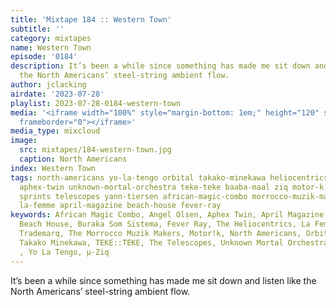 ```yaml
---
title: 'Mixtape 184 :: Western Town'
subtitle: ''
category: mixtapes
name: Western Town
episode: '0184'
description: It’s been a while since something has made me sit down and listen like
  the North Americans’ steel-string ambient flow.
author: jclacking
airdate: '2023-07-28'
playlist: 2023-07-28-0184-western-town
media: '<iframe width="100%" style="margin-bottom: 1em;" height="120" src="https://www.mixcloud.com/widget/iframe/?feed=%2Flouderthanwar%2Fthe-final-hour-western-town-2023-07-28%2F&hide_artwork=1&hide_cover=1&light=1"
  frameborder="0"></iframe>'
media_type: mixcloud
image:
  src: mixtapes/184-western-town.jpg
  caption: North Americans
index: Western Town
tags: north-americans yo-la-tengo orbital takako-minekawa heliocentrics angel-olsen
  aphex-twin unknown-mortal-orchestra teke-teke baaba-maal ziq motor-k luigee-trademarq
  sprints telescopes yann-tiersen african-magic-combo morrocco-muzik-makers buraka-som-sistema
  la-femme april-magazine beach-house fever-ray
keywords: African Magic Combo, Angel Olsen, Aphex Twin, April Magazine, Baaba Maal,
  Beach House, Buraka Som Sistema, Fever Ray, The Heliocentrics, La Femme, Luigee
  Trademarq, The Morrocco Muzik Makers, Motor!k, North Americans, Orbital, Sprints,
  Takako Minekawa, TEKE::TEKE, The Telescopes, Unknown Mortal Orchestra, Yann Tiersen
  , Yo La Tengo, µ-Ziq
---
```

It’s been a while since something has made me sit down and listen like the North Americans’ steel-string ambient flow.
